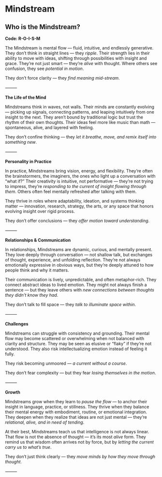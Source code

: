 # Mindstream
## Who is the Mindstream?
**Code: R-O-I-S-M**

The Mindstream is mental flow — fluid, intuitive, and endlessly generative. They don’t think in straight lines — they *ripple*. Their strength lies in their ability to move with ideas, shifting through possibilities with insight and grace. They’re not just smart — they’re *alive* with thought. Where others see confusion, they see *potential in motion*.

They don’t force clarity — they *find meaning mid-stream*.

⸻

**The Life of the Mind**

Mindstreams think in waves, not walls. Their minds are constantly evolving — picking up signals, connecting patterns, and leaping intuitively from one insight to the next. They aren’t bound by traditional logic but trust the rhythm of their own thoughts. Their ideas feel more like music than math — spontaneous, alive, and layered with feeling.

They don’t confine thinking — they *let it breathe, move, and remix itself into something new*.

⸻

**Personality in Practice**

In practice, Mindstreams bring vision, energy, and flexibility. They’re often the brainstormers, the imaginers, the ones who light up a conversation with “what if?” Their creativity is intuitive, not performative — they’re not trying to impress, they’re *responding to the current of insight flowing through them*. Others often feel mentally refreshed after talking with them.

They thrive in roles where adaptability, ideation, and systems thinking matter — innovation, research, strategy, the arts, or any space that honors evolving insight over rigid process.

They don’t offer conclusions — they *offer motion toward understanding*.

⸻

**Relationships & Communication**

In relationships, Mindstreams are dynamic, curious, and mentally present. They love deeply through conversation — not shallow talk, but exchanges of thought, experience, and unfolding reflection. They’re not always emotionally expressive in obvious ways, but they’re deeply attuned to how people think and why it matters.

Their communication is lively, unpredictable, and often metaphor-rich. They connect abstract ideas to lived emotion. They might not always finish a sentence — but they leave others with *new connections between thoughts they didn’t know they had*.

They don’t talk to fill space — they *talk to illuminate space within*.

⸻

**Challenges**

Mindstreams can struggle with consistency and grounding. Their mental flow may become scattered or overwhelming when not balanced with clarity and structure. They may be seen as elusive or “flaky” if they’re not understood. They also risk intellectualizing emotion instead of feeling it fully.

They risk becoming unmoored — *a current without a course*.

They don’t fear complexity — but they fear *losing themselves in the motion*.

⸻

**Growth**

Mindstreams grow when they learn to *pause the flow* — to anchor their insight in language, practice, or stillness. They thrive when they balance their mental energy with embodiment, routine, or emotional integration. They deepen when they realize that ideas are not just mental — they’re *relational, alive, and in need of tending*.

At their best, Mindstreams teach us that intelligence is not always linear. That flow is not the absence of thought — it’s its most *alive* form. They remind us that wisdom often arrives not by force, but by *letting the current carry us to what’s true*.

They don’t just think clearly — they *move minds by how they move through thought*.

⸻
